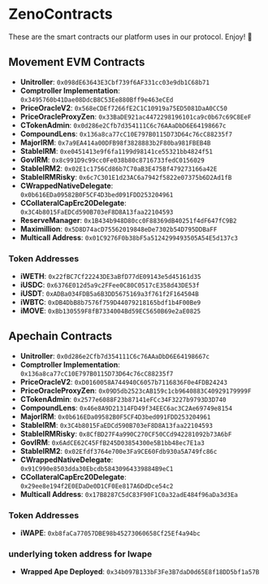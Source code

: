 # ZenoContracts

These are the smart contracts our platform uses in our protocol. Enjoy! 🎉

## Movement EVM Contracts

- **Unitroller**: `0x098dE63643E3Cbf739f6AF331cc03e9db1C68b71`
- **Comptroller Implementation**: `0x3495760b41Dae08DdcB8C53Ee880Bff9e463eCEd`
- **PriceOracleV2**: `0x568eCDEf7266fE2C1C10919a75ED5081DaA0CC50`
- **PriceOracleProxyZen**: `0x33BaDE921ac4472298196101ca9c0b67c69C8EeF`
- **CTokenAdmin**: `0x0d286e2Cfb7d354111C6c76AAaDbD6E64198667c`
- **CompoundLens**: `0x136a8ca77cC10E797B0115D73D64c76cC88235f7`
- **MajorIRM**: `0x7a9EA414a00DFB98f3828883b2F80ba981FBEB4B`
- **StableIRM**: `0xe0451413e9f6fa1199d98141ce55321bb4824f51`
- **GovIRM**: `0x8c991D9c99cc0Fe038b80c8716733fedC0156029`
- **StableIRM2**: `0x02E1c1756Cd86b7C70aB3E475Bf479273166a42E`
- **StableIRMRisky**: `0x6c7C301E1d23AC6a7942f5822e07375b6D2Ad1fB`
- **CWrappedNativeDelegate**: `0x0b616EDa09582B0F5CF4D3bed091FDD253204961`
- **CCollateralCapErc20Delegate**: `0x3C4b8015FaEDCd590B703eF8D8A13faa22104593`
- **ReserveManager**: `0x1B434b948D80cc0F88369dB40251f4dF647fC9B2`
- **Maximillion**: `0x5D8D74acD75562019848eDe7302b54D795DDBaFF`
- **Multicall Address**: `0x01C9276F0b38bF5a5124299493505A54E5d137c3`

### Token Addresses

- **iWETH**: `0x22fBC7Cf22243DE3aBfD77dE09143e5d45161d35`
- **iUSDC**: `0x6376E012d5a9c2FFee0C80C0517cE358d43DE53f`
- **iUSDT**: `0xADBa034FDB5a6B3DD5675169a3f761f2F164504B`
- **iWBTC**: `0xDB4DbB8b7576f759D44079218165bdf1b4F00Be9`
- **iMOVE**: `0xBb130559F8fB7334004Bd59EC5650B69e2aE0825`

## Apechain Contracts

- **Unitroller**: `0x0d286e2Cfb7d354111C6c76AAaDbD6E64198667c`
- **Comptroller Implementation**: `0x136a8ca77cC10E797B0115D73D64c76cC88235f7`
- **PriceOracleV2**: `0xD0160058A744940C6057b7116836F0e4FDB24243`
- **PriceOracleProxyZen**: `0x09D5db2523cAB159c1cb9640883C40929179999F`
- **CTokenAdmin**: `0x2577e6088F23b87141eFCc34F3227b9793D3D740`
- **CompoundLens**: `0x46e8A9D21314FD49f34EEC6ac3C2Ae69749e8154`
- **MajorIRM**: `0x0b616EDa09582B0F5CF4D3bed091FDD253204961`
- **StableIRM**: `0x3C4b8015FaEDCd590B703eF8D8A13faa22104593`
- **StableIRMRisky**: `0x8CfBD27F4a990C270CF50CCd942281092b73A6bF`
- **GovIRM**: `0x6AdCE62C45FfB245D03854300e5B1bb48ec7E1a3`
- **StableIRM2**: `0x02Efdf3764e700e3Fa9CE60Fdb930a5A749fc86c`
- **CWrappedNativeDelegate**: `0x91C990e8503dda30Ebcdb58430964339884B9eC1`
- **CCollateralCapErc20Delegate**: `0x29ee8e194f2E0EDaDe0D1CF0Ee817A6DdDce54c2`
- **Multicall Address**: `0x17B8287C5dC83F90F1C0a32adE484f96aDa3d3Ea`

### Token Addresses

- **iWAPE**: `0xb8faCa77057DBE98b45273060658Cf25Ef4a94bc`

### underlying token address for Iwape
- **Wrapped Ape Deployed**: `0x34b097B133bF3Fe3B7daD0d65E8f18DD5bf1a57B`
